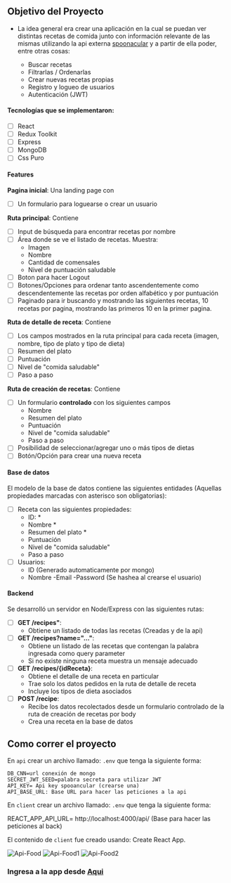 ## Objetivo del Proyecto

- La idea general era crear una aplicación en la cual se puedan ver distintas recetas de comida junto con información relevante de las mismas utilizando la api externa [spoonacular](https://spoonacular.com/food-api) y a partir de ella poder, entre otras cosas:

  - Buscar recetas
  - Filtrarlas / Ordenarlas
  - Crear nuevas recetas propias
  - Registro y logueo de usuarios
  - Autenticación (JWT)

#### Tecnologías que se implementaron:

- [ ] React
- [ ] Redux Toolkit
- [ ] Express
- [ ] MongoDB
- [ ] Css Puro

#### Features

**Pagina inicial**: Una landing page con

- [ ] Un formulario para loguearse o crear un usuario

**Ruta principal**: Contiene

- [ ] Input de búsqueda para encontrar recetas por nombre
- [ ] Área donde se ve el listado de recetas. Muestra:
  - Imagen
  - Nombre
  - Cantidad de comensales
  - Nivel de puntuación saludable
- [ ] Boton para hacer Logout
- [ ] Botones/Opciones para ordenar tanto ascendentemente como descendentemente las recetas por orden alfabético y por puntuación
- [ ] Paginado para ir buscando y mostrando las siguientes recetas, 10 recetas por pagina, mostrando las primeros 10 en la primer pagina.

**Ruta de detalle de receta**: Contiene

- [ ] Los campos mostrados en la ruta principal para cada receta (imagen, nombre, tipo de plato y tipo de dieta)
- [ ] Resumen del plato
- [ ] Puntuación
- [ ] Nivel de "comida saludable"
- [ ] Paso a paso

**Ruta de creación de recetas**: Contiene

- [ ] Un formulario **controlado** con los siguientes campos
  - Nombre
  - Resumen del plato
  - Puntuación
  - Nivel de "comida saludable"
  - Paso a paso
- [ ] Posibilidad de seleccionar/agregar uno o más tipos de dietas
- [ ] Botón/Opción para crear una nueva receta

#### Base de datos

El modelo de la base de datos contiene las siguientes entidades (Aquellas propiedades marcadas con asterisco son obligatorias):

- [ ] Receta con las siguientes propiedades:
  - ID: \*
  - Nombre \*
  - Resumen del plato \*
  - Puntuación
  - Nivel de "comida saludable"
  - Paso a paso
- [ ] Usuarios:
  - ID (Generado automaticamente por mongo)
  - Nombre
    -Email
    -Password (Se hashea al crearse el usuario)

#### Backend

Se desarrolló un servidor en Node/Express con las siguientes rutas:

- [ ] **GET /recipes"**:
  - Obtiene un listado de todas las recetas (Creadas y de la api)
- [ ] **GET /recipes?name="..."**:
  - Obtiene un listado de las recetas que contengan la palabra ingresada como query parameter
  - Si no existe ninguna receta muestra un mensaje adecuado
- [ ] **GET /recipes/{idReceta}**:
  - Obtiene el detalle de una receta en particular
  - Trae solo los datos pedidos en la ruta de detalle de receta
  - Incluye los tipos de dieta asociados
- [ ] **POST /recipe**:
  - Recibe los datos recolectados desde un formulario controlado de la ruta de creación de recetas por body
  - Crea una receta en la base de datos

## Como correr el proyecto

En `api` crear un archivo llamado: `.env` que tenga la siguiente forma:

```
DB_CNN=url conexión de mongo
SECRET_JWT_SEED=palabra secreta para utilizar JWT
API_KEY= Api key spooancular (crearse una)
API_BASE_URL: Base URL para hacer las peticiones a la api
```

En `client` crear un archivo llamado: `.env` que tenga la siguiente forma:

REACT_APP_API_URL= http://localhost:4000/api/ (Base para hacer las peticiones al back)

El contenido de `client` fue creado usando: Create React App.

![Api-Food](https://user-images.githubusercontent.com/84089185/146578294-bebdafc2-796b-4be7-b433-1d289a4bcd30.png)
![Api-Food1](https://user-images.githubusercontent.com/84089185/146578307-9579a835-7b6c-48e0-b6b3-62f2c60e1299.png)
![Api-Food2](https://user-images.githubusercontent.com/84089185/146578319-4b85c979-2939-435a-a8ac-cb4e71cee679.png)

### Ingresa a la app desde [Aqui](https://healthy-recipes.vercel.app/)

